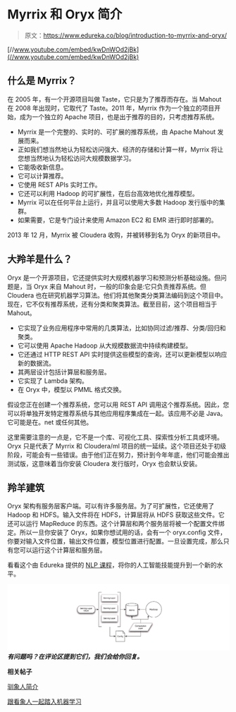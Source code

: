 # Myrrix 和 Oryx 简介

> 原文：<https://www.edureka.co/blog/introduction-to-myrrix-and-oryx/>

[//www.youtube.com/embed/kwDnWOd2jBk](//www.youtube.com/embed/kwDnWOd2jBk)

## **什么是 Myrrix？**

在 2005 年，有一个开源项目叫做 Taste，它只是为了推荐而存在。当 Mahout 在 2008 年出现时，它取代了 Taste。2011 年，Myrrix 作为一个独立的项目开始，成为一个独立的 Apache 项目，也是出于推荐的目的，只考虑推荐系统。

*   Myrrix 是一个完整的、实时的、可扩展的推荐系统，由 Apache Mahout 发展而来。
*   正如我们想当然地认为轻松访问强大、经济的存储和计算一样，Myrrix 将让您想当然地认为轻松访问大规模数据学习。
*   它能吸收新信息。
*   它可以计算推荐。
*   它使用 REST APIs 实时工作。
*   它还可以利用 Hadoop 的可扩展性，在后台高效地优化推荐模型。
*   Myrrix 可以在任何平台上运行，并且可以使用大多数 Hadoop 发行版中的集群。
*   如果需要，它是专门设计来使用 Amazon EC2 和 EMR 进行即时部署的。

2013 年 12 月，Myrrix 被 Cloudera 收购，并被转移到名为 Oryx 的新项目中。

## **大羚羊是什么？**

Oryx 是一个开源项目，它还提供实时大规模机器学习和预测分析基础设施。但问题是，当 Oryx 来自 Mahout 时，一般的印象会是:它只负责推荐系统。但 Cloudera 也在研究机器学习算法。他们将其他聚类分类算法编码到这个项目中。现在，它不仅有推荐系统，还有分类和聚类算法。截至目前，这个项目相当于 Mahout。

*   它实现了业务应用程序中常用的几类算法，比如协同过滤/推荐、分类/回归和聚类。
*   它可以使用 Apache Hadoop 从大规模数据流中持续构建模型。
*   它还通过 HTTP REST API 实时提供这些模型的查询，还可以更新模型以响应新的数据流。
*   其两层设计包括计算层和服务层。
*   它实现了 Lambda 架构。
*   在 Oryx 中，模型以 PMML 格式交换。

假设您正在创建一个推荐系统，您可以用 REST API 调用这个推荐系统。因此，您可以将单独开发特定推荐系统与其他应用程序集成在一起。该应用不必是 Java。它可能是在。net 或任何其他。

这里需要注意的一点是，它不是一个库、可视化工具、探索性分析工具或环境。Oryx 只是代表了 Myrrix 和 Cloudera/ml 项目的统一延续。这个项目还处于初级阶段，可能会有一些错误。由于他们正在努力，预计到今年年底，他们可能会推出测试版，这意味着当你安装 Cloudera 发行版时，Oryx 也会默认安装。

## **羚羊建筑**

Oryx 架构有服务层客户端。可以有许多服务层。为了可扩展性，它还使用了 Hadoop 和 HDFS。输入文件将在 HDFS，计算层将从 HDFS 获取这些文件。它还可以运行 MapReduce 的东西。这个计算层和两个服务层将被一个配置文件绑定。所以一旦你安装了 Oryx，如果你想试用的话，会有一个 oryx.config 文件，你要对输入文件位置，输出文件位置，模型位置进行配置。一旦设置完成，那么只有您可以运行这个计算层和服务层。

看看这个由 Edureka 提供的 [NLP 课程](https://www.edureka.co/python-natural-language-processing-course)，将你的人工智能技能提升到一个新的水平。

***![hadoop-logo-3](img/7505121b16d1c0be62f8f3998db6b200.png)有问题吗？在评论区提到它们，我们会给你回复。***

**相关帖子**

[驯象人简介](https://www.edureka.co/blog/videos/introduction-to-mahout/ "Introduction to Mahout")

[跟看象人一起踏入机器学习](https://www.edureka.co/mahout-self-paced "Step into Machine Learning with Mahout")